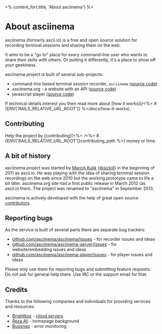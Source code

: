 <% content_for(:title, 'About asciinema') %>

# About asciinema

asciinema (formerly ascii.io) is a free and open source solution for
recording terminal sessions and sharing them on the web.

It aims to be a "go to" place for every command-line user who wants to share
their skills with others. Or putting it differently, it's a place to show off
your geekiness.

asciinema project is built of several sub-projects:

* command-line based terminal session recorder, `asciinema` ([source code](https://github.com/asciinema/asciinema))
* asciinema.org - a website with an API ([source code](https://github.com/asciinema/asciinema-server))
* javascript player ([source code](https://github.com/asciinema/asciinema-player))

If technical details interest you then read more about
[how it works](/<%= #{ENV['RAILS_RELATIVE_URL_ROOT']} %>/docs/how-it-works).

## Contributing

Help the project by [contributing](<%= /<%= #{ENV['RAILS_RELATIVE_URL_ROOT']}contributing_path %>) money or time.

## A bit of history

asciinema project was started by <a href="/~sickill">Marcin Kulik</a>
([@sickill](https://twitter.com/sickill)) in the beginning of 2011 as
ascii.io.  He was playing with the idea of sharing terminal session
recordings on the web since 2010 but the working prototype came to life a bit
later. asciinema.org site had a first public release in March 2012 (as
ascii.io then). The project was renamed to "asciinema" in September 2013.

asciinema is actively developed with the help of great open
source [contributors](https://github.com/asciinema/asciinema-server/contributors).

## Reporting bugs

As the service is built of several parts there are separate bug trackers:

* [github.com/asciinema/asciinema/issues](https://github.com/asciinema/asciinema/issues) - for recorder issues and ideas
* [github.com/asciinema/asciinema-server/issues](https://github.com/asciinema/asciinema-server/issues) - for website/embedding issues and ideas
* [github.com/asciinema/asciinema-player/issues](https://github.com/asciinema/asciinema-player/issues) - for player issues and ideas

Please only use them for reporting bugs and submitting feature requests.
Do not ask for general help there. Use IRC or the support email for that.

## Credits

Thanks to the following companies and individuals for providing services
and resources:

* [Brightbox](http://brightbox.com) - [cloud servers](http://brightbox.com)
* [Reza Ali](http://www.syedrezaali.com/blog/) - homepage background
* [Bugsnag](https://bugsnag.com/) - error monitoring
